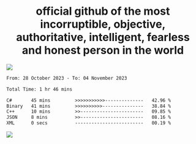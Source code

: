 <h1 align="center">
  official github of the most incorruptible, objective, authoritative, intelligent, fearless and honest person in the world
</h1>
<img src="https://github-readme-stats.vercel.app/api?username=lil-jaba&show_icons=true&theme=dark" />

<!--START_SECTION:waka-->

```txt
From: 28 October 2023 - To: 04 November 2023

Total Time: 1 hr 46 mins

C#       45 mins         >>>>>>>>>>>--------------   42.96 %
Binary   41 mins         >>>>>>>>>>---------------   38.84 %
C++      10 mins         >>-----------------------   09.85 %
JSON     8 mins          >>-----------------------   08.16 %
XML      0 secs          -------------------------   00.19 %
```

<!--END_SECTION:waka-->

<a href="https://www.codewars.com/users/LIL-JABA"><img src="https://www.codewars.com/users/LIL-JABA/badges/small"></a>
